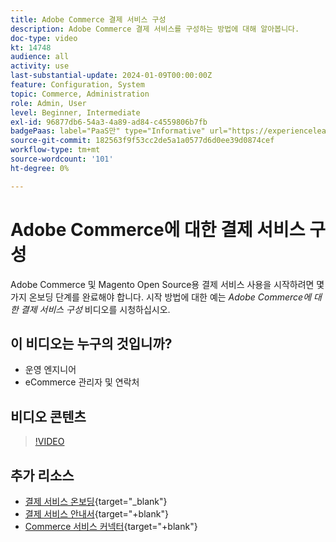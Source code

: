 ```yaml
---
title: Adobe Commerce 결제 서비스 구성
description: Adobe Commerce 결제 서비스를 구성하는 방법에 대해 알아봅니다.
doc-type: video
kt: 14748
audience: all
activity: use
last-substantial-update: 2024-01-09T00:00:00Z
feature: Configuration, System
topic: Commerce, Administration
role: Admin, User
level: Beginner, Intermediate
exl-id: 96877db6-54a3-4a89-ad84-c4559806b7fb
badgePaas: label="PaaS만" type="Informative" url="https://experienceleague.adobe.com/ko/docs/commerce/user-guides/product-solutions" tooltip="Adobe Commerce 온 클라우드 프로젝트(Adobe 관리 PaaS 인프라) 및 온프레미스 프로젝트에만 적용됩니다."
source-git-commit: 182563f9f53cc2de5a1a0577d6d0ee39d0874cef
workflow-type: tm+mt
source-wordcount: '101'
ht-degree: 0%

---
```


# Adobe Commerce에 대한 결제 서비스 구성

Adobe Commerce 및 Magento Open Source용 결제 서비스 사용을 시작하려면 몇 가지 온보딩 단계를 완료해야 합니다. 시작 방법에 대한 예는 _Adobe Commerce에 대한 결제 서비스 구성_ 비디오를 시청하십시오.

## 이 비디오는 누구의 것입니까?

- 운영 엔지니어
- eCommerce 관리자 및 연락처

## 비디오 콘텐츠

>[!VIDEO](https://video.tv.adobe.com/v/3425957?learn=on)

## 추가 리소스

- [결제 서비스 온보딩](https://experienceleague.adobe.com/docs/commerce-merchant-services/payment-services/get-started/onboard.html?lang=ko){target="_blank"}
- [결제 서비스 안내서](https://experienceleague.adobe.com/docs/commerce-merchant-services/payment-services/guide-overview.html?lang=ko){target="+blank"}
- [Commerce 서비스 커넥터](https://experienceleague.adobe.com/docs/commerce-merchant-services/user-guides/integration-services/saas.html?lang=ko){target="+blank"}
